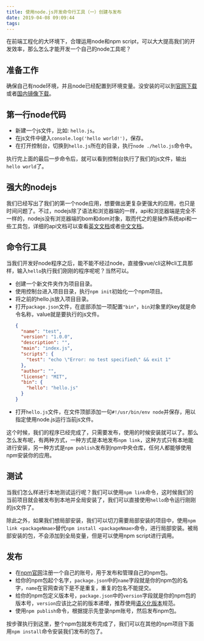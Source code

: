 ```yaml
---
title: 使用node.js开发命令行工具（一）创建与发布
date: 2019-04-08 09:09:44
tags:
---
```


在前端工程化的大环境下，合理运用node和npm script，可以大大提高我们的开发效率，那么怎么才能开发一个自己的node工具呢？

## 准备工作
确保自己有node环境，并且node已经配置到环境变量。没安装的可以到[官网下载](https://nodejs.org)或者[国内镜像下载](http://nodejs.cn/)。

## 第一行node代码
* 新建一个js文件，比如: `hello.js`。
* 在js文件中键入`console.log('hello world!')`，保存。
* 在打开控制台，切换到`hello.js`所在的目录，执行`node ./hello.js`命令中。

执行完上面的最后一步命令后，就可以看到控制台执行了我们的js文件，输出`hello world`了。

## 强大的nodejs
我们已经写出了我们的第一个node应用，想要做出更复杂更强大的应用，也只是时间问题了。不过，nodejs除了语法和浏览器端的一样，api和浏览器端是完全不一样的，nodejs没有浏览器端的bom和dom对象，取而代之的是操作系统api和一些工具包，详细的api文档可以查看[英文文档](https://nodejs.org/en/docs/)或者[中文文档](http://nodejs.cn/api/)。

## 命令行工具
当我们开发好node程序之后，能不能不经过node，直接像vue/cli这种cli工具那样，输入`hello`执行我们刚刚的程序呢呢？当然可以。
* 创建一个新文件夹作为项目目录。
* 使用控制台进入项目目录，执行`npm init`初始化一个npm项目。
* 将之前的hello.js放入项目目录。
* 打开`package.json`文件，在底部添加一项配置`"bin"`，`bin`对象里的key就是命令名称，value就是要执行的js文件。
    ```json
    {
      "name": "test",
      "version": "1.0.0",
      "description": "",
      "main": "index.js",
      "scripts": {
        "test": "echo \"Error: no test specified\" && exit 1"
      },
      "author": "",
      "license": "MIT",
      "bin": {
        "hello": "hello.js"
      }
    }
    ```
* 打开`hello.js`文件，在文件顶部添加一句`#!/usr/bin/env node`并保存，用以指定使用node.js运行当前js文件。

这个时候，我们的程序已经完成了，只需要发布，使用的时候安装就可以了。那么怎么发布呢，有两种方式，一种方式是本地发布`npm link`，这种方式只有本地能进行安装，另一种方式是`npm publish`发布到npm中央仓库，任何人都能够使用npm安装你的应用。

## 测试
当我们怎么样进行本地测试运行呢？我们可以使用`npm link`命令，这时候我们的当前项目就会被发布到本地并全局安装了，我们可以直接使用`hello`命令运行刚刚的js文件了。

除此之外，如果我们想局部安装，我们可以切刀需要局部安装的项目中，使用`npm link <packageNmae>`替代`npm install <packageNmae>`命令，进行局部安装。被局部安装的包，不会添加到全局变量，但是可以使用npm script进行调用。

## 发布
* 在[npm官网](https://www.npmjs.com/)注册一个自己的账号，用于发布和管理自己的npm包。
* 给你的npm包起个名字，`package.json`中的`name`字段就是你的npm包的名字，`name`在官网查询下是不是重复，重复的包名不能提交。
* 给你的npm包定义版本号，`package.json`中的`version`字段就是你的npm包的版本号，`version`应该比之前的版本递增，推荐使用[语义化版本](https://semver.org/lang/zh-CN/)规范。
* 使用`npm publish`命令，根据提示先登录npm账号，然后发布npm包。

按步骤执行到这里，整个npm包就发布完成了，我们可以在其他的npm项目下面用`npm install`命令安装我们发布的包了。

